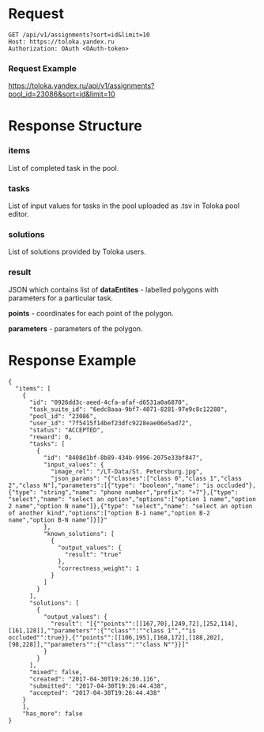 # Request 
    GET /api/v1/assignments?sort=id&limit=10
    Host: https://toloka.yandex.ru
    Authorization: OAuth <OAuth-token>

### Request Example
https://toloka.yandex.ru/api/v1/assignments?pool_id=23086&sort=id&limit=10

# Response Structure

### items
List of completed task in the pool.

### tasks
List of input values for tasks in the pool uploaded as .tsv in Toloka pool editor.

### solutions
List of solutions provided by Toloka users.

### result
JSON which contains list of **dataEntites** - labelled polygons with parameters for a particular task.  

**points** - coordinates for each point of the polygon.

**parameters** - parameters of the polygon.

# Response Example

    {
      "items": [
        {
          "id": "0926dd3c-aeed-4cfa-afaf-d6531a0a6870",
          "task_suite_id": "6edc8aaa-9bf7-4071-8281-97e9c8c12288",
          "pool_id": "23086",
          "user_id": "7f5415f14bef23dfc9228eae06e5ad72",
          "status": "ACCEPTED",
          "reward": 0,
          "tasks": [
            {
              "id": "8408d1bf-8b89-434b-9996-2075e33bf847",
              "input_values": {
                "image_rel": "/LT-Data/St. Petersburg.jpg",
                "json_params": "{"classes":["class 0","class 1","class 2","class N"],"parameters":[{"type": "boolean","name": "is occluded"},{"type": "string","name": "phone number","prefix": "+7"},{"type": "select","name": "select an option","options":["option 1 name","option 2 name","option N name"]},{"type": "select","name": "select an option of another kind","options":["option B-1 name","option B-2 name","option B-N name"]}]}"
              },
              "known_solutions": [
                {
                  "output_values": {
                    "result": "true"
                  },
                  "correctness_weight": 1
                }
              ]
            }
          ],
          "solutions": [
            {
              "output_values": {
                "result": "[{""points"":[[167,70],[249,72],[252,114],[161,128]],""parameters"":{""class"":""class 1"",""is occluded"":true}},{""points"":[[106,195],[168,172],[188,202],[98,228]],""parameters"":{""class"":""class N""}}]"
              }
            }
          ],
          "mixed": false,
          "created": "2017-04-30T19:26:30.116",
          "submitted": "2017-04-30T19:26:44.438",
          "accepted": "2017-04-30T19:26:44.438"
        }
	    ],
	    "has_more": false
    }